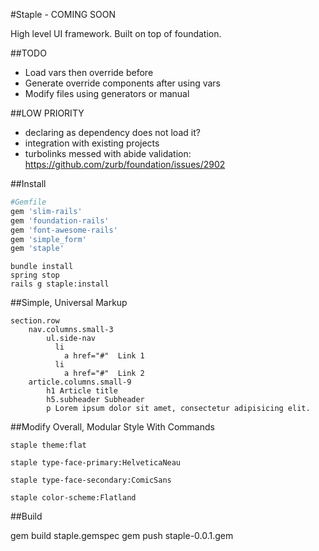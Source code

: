 #Staple - COMING SOON

High level UI framework. Built on top of foundation.

##TODO

* Load vars then override before
* Generate override components after using vars
* Modify files using generators or manual

##LOW PRIORITY
* declaring as dependency does not load it?
* integration with existing projects
* turbolinks messed with abide validation: https://github.com/zurb/foundation/issues/2902

##Install

```ruby
#Gemfile
gem 'slim-rails'
gem 'foundation-rails'
gem 'font-awesome-rails'
gem 'simple_form'
gem 'staple'
```

```command
bundle install
spring stop
rails g staple:install
```

##Simple, Universal Markup
```slim
section.row
	nav.columns.small-3
		ul.side-nav
		  li
		    a href="#"  Link 1
		  li
		    a href="#"  Link 2
	article.columns.small-9
		h1 Article title
		h5.subheader Subheader
		p Lorem ipsum dolor sit amet, consectetur adipisicing elit.
```

##Modify Overall, Modular Style With Commands
```console
staple theme:flat
```

```console
staple type-face-primary:HelveticaNeau
```

```console
staple type-face-secondary:ComicSans
```

```console
staple color-scheme:Flatland
```

##Build

gem build staple.gemspec
gem push staple-0.0.1.gem